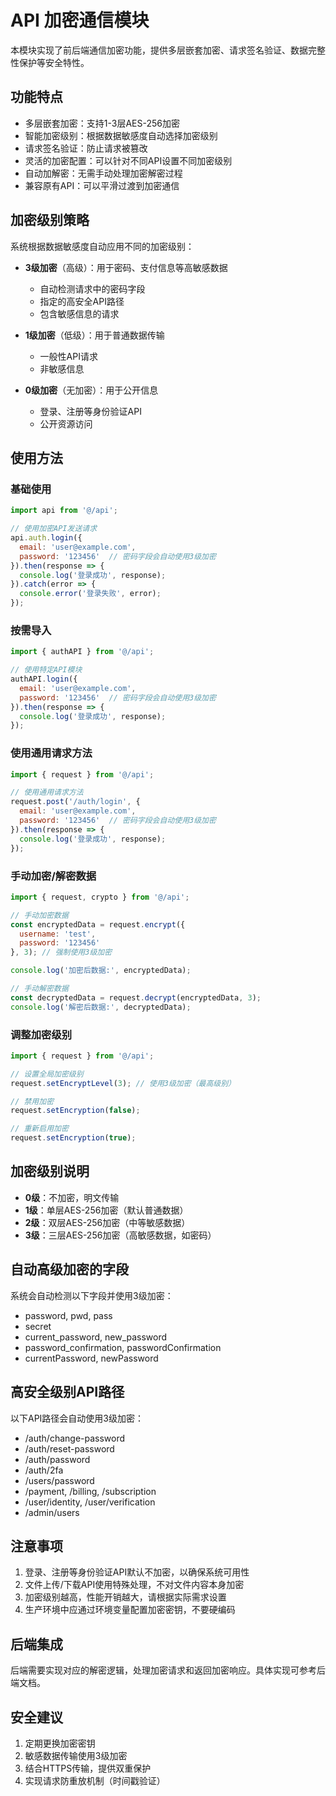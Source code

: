 # API 加密通信模块

本模块实现了前后端通信加密功能，提供多层嵌套加密、请求签名验证、数据完整性保护等安全特性。

## 功能特点

- 多层嵌套加密：支持1-3层AES-256加密
- 智能加密级别：根据数据敏感度自动选择加密级别
- 请求签名验证：防止请求被篡改
- 灵活的加密配置：可以针对不同API设置不同加密级别
- 自动加解密：无需手动处理加密解密过程
- 兼容原有API：可以平滑过渡到加密通信

## 加密级别策略

系统根据数据敏感度自动应用不同的加密级别：

- **3级加密**（高级）：用于密码、支付信息等高敏感数据
  - 自动检测请求中的密码字段
  - 指定的高安全API路径
  - 包含敏感信息的请求

- **1级加密**（低级）：用于普通数据传输
  - 一般性API请求
  - 非敏感信息

- **0级加密**（无加密）：用于公开信息
  - 登录、注册等身份验证API
  - 公开资源访问

## 使用方法

### 基础使用

```javascript
import api from '@/api';

// 使用加密API发送请求
api.auth.login({
  email: 'user@example.com',
  password: '123456'  // 密码字段会自动使用3级加密
}).then(response => {
  console.log('登录成功', response);
}).catch(error => {
  console.error('登录失败', error);
});
```

### 按需导入

```javascript
import { authAPI } from '@/api';

// 使用特定API模块
authAPI.login({
  email: 'user@example.com',
  password: '123456'  // 密码字段会自动使用3级加密
}).then(response => {
  console.log('登录成功', response);
});
```

### 使用通用请求方法

```javascript
import { request } from '@/api';

// 使用通用请求方法
request.post('/auth/login', {
  email: 'user@example.com',
  password: '123456'  // 密码字段会自动使用3级加密
}).then(response => {
  console.log('登录成功', response);
});
```

### 手动加密/解密数据

```javascript
import { request, crypto } from '@/api';

// 手动加密数据
const encryptedData = request.encrypt({
  username: 'test',
  password: '123456'
}, 3); // 强制使用3级加密

console.log('加密后数据:', encryptedData);

// 手动解密数据
const decryptedData = request.decrypt(encryptedData, 3);
console.log('解密后数据:', decryptedData);
```

### 调整加密级别

```javascript
import { request } from '@/api';

// 设置全局加密级别
request.setEncryptLevel(3); // 使用3级加密（最高级别）

// 禁用加密
request.setEncryption(false);

// 重新启用加密
request.setEncryption(true);
```

## 加密级别说明

- **0级**：不加密，明文传输
- **1级**：单层AES-256加密（默认普通数据）
- **2级**：双层AES-256加密（中等敏感数据）
- **3级**：三层AES-256加密（高敏感数据，如密码）

## 自动高级加密的字段

系统会自动检测以下字段并使用3级加密：

- password, pwd, pass
- secret
- current_password, new_password
- password_confirmation, passwordConfirmation
- currentPassword, newPassword

## 高安全级别API路径

以下API路径会自动使用3级加密：

- /auth/change-password
- /auth/reset-password
- /auth/password
- /auth/2fa
- /users/password
- /payment, /billing, /subscription
- /user/identity, /user/verification
- /admin/users

## 注意事项

1. 登录、注册等身份验证API默认不加密，以确保系统可用性
2. 文件上传/下载API使用特殊处理，不对文件内容本身加密
3. 加密级别越高，性能开销越大，请根据实际需求设置
4. 生产环境中应通过环境变量配置加密密钥，不要硬编码

## 后端集成

后端需要实现对应的解密逻辑，处理加密请求和返回加密响应。具体实现可参考后端文档。

## 安全建议

1. 定期更换加密密钥
2. 敏感数据传输使用3级加密
3. 结合HTTPS传输，提供双重保护
4. 实现请求防重放机制（时间戳验证）
